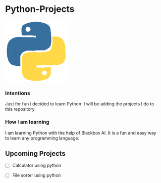 # Python-Projects
![Python gif](https://github.com/jeswinpeter/Python-Projects/blob/main/python%20gif%20for%20README.gif)

### Intentions
Just for fun i decided to learn Python. I will be adding the projects I do to this repository.
### How I am learning
I am learning Python with the help of Blackbox AI. It is a fun and easy way to learn any programming language.

## Upcoming Projects
- [ ] Calculator using python
- [ ] File sorter using python

